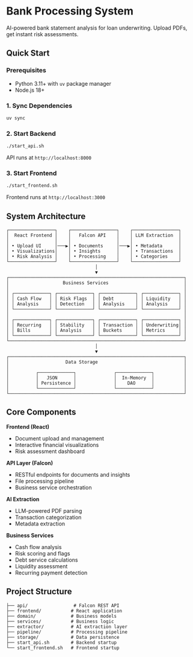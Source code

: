 # Bank Processing System

AI-powered bank statement analysis for loan underwriting. Upload PDFs, get instant risk assessments.

## Quick Start

### Prerequisites
- Python 3.11+ with `uv` package manager
- Node.js 18+

### 1. Sync Dependencies
```bash
uv sync
```

### 2. Start Backend
```bash
./start_api.sh
```
API runs at `http://localhost:8000`

### 3. Start Frontend
```bash
./start_frontend.sh
```
Frontend runs at `http://localhost:3000`

## System Architecture

```
┌─────────────────┐    ┌─────────────────┐    ┌─────────────────┐
│  React Frontend │    │   Falcon API    │    │ LLM Extraction  │
│                 │    │                 │    │                 │
│ • Upload UI     │───▶│ • Documents     │───▶│ • Metadata      │
│ • Visualizations│    │ • Insights      │    │ • Transactions  │
│ • Risk Analysis │    │ • Processing    │    │ • Categories    │
└─────────────────┘    └─────────────────┘    └─────────────────┘
                                 │
                                 ▼
┌─────────────────────────────────────────────────────────────────┐
│                    Business Services                            │
│                                                                 │
│ ┌─────────────┐ ┌─────────────┐ ┌─────────────┐ ┌─────────────┐ │
│ │ Cash Flow   │ │ Risk Flags  │ │ Debt        │ │ Liquidity   │ │
│ │ Analysis    │ │ Detection   │ │ Analysis    │ │ Analysis    │ │
│ └─────────────┘ └─────────────┘ └─────────────┘ └─────────────┘ │
│                                                                 │
│ ┌─────────────┐ ┌─────────────┐ ┌─────────────┐ ┌─────────────┐ │
│ │ Recurring   │ │ Stability   │ │ Transaction │ │ Underwriting│ │
│ │ Bills       │ │ Analysis    │ │ Buckets     │ │ Metrics     │ │
│ └─────────────┘ └─────────────┘ └─────────────┘ └─────────────┘ │
└─────────────────────────────────────────────────────────────────┘
                                 │
                                 ▼
┌─────────────────────────────────────────────────────────────────┐
│                     Data Storage                                │
│                                                                 │
│          ┌─────────────┐              ┌─────────────┐           │
│          │   JSON      │              │  In-Memory  │           │
│          │ Persistence │              │    DAO      │           │
│          └─────────────┘              └─────────────┘           │
└─────────────────────────────────────────────────────────────────┘
```

## Core Components

**Frontend (React)**
- Document upload and management
- Interactive financial visualizations  
- Risk assessment dashboard

**API Layer (Falcon)**
- RESTful endpoints for documents and insights
- File processing pipeline
- Business service orchestration

**AI Extraction**
- LLM-powered PDF parsing
- Transaction categorization
- Metadata extraction

**Business Services**
- Cash flow analysis
- Risk scoring and flags
- Debt service calculations
- Liquidity assessment
- Recurring payment detection

## Project Structure

```
├── api/                 # Falcon REST API
├── frontend/           # React application  
├── domain/             # Business models
├── services/           # Business logic
├── extractor/          # AI extraction layer
├── pipeline/           # Processing pipeline
├── storage/            # Data persistence
├── start_api.sh        # Backend startup
└── start_frontend.sh   # Frontend startup
```

